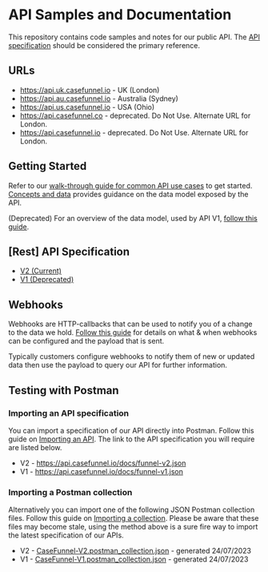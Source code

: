 # API Samples and Documentation

This repository contains code samples and notes for our public API. The [API specification](#rest-api-specification) should be considered the primary reference.

## URLs

- <https://api.uk.casefunnel.io> - UK (London)
- <https://api.au.casefunnel.io> - Australia (Sydney)
- <https://api.us.casefunnel.io> - USA (Ohio)
- <https://api.casefunnel.co> - deprecated.  Do Not Use.  Alternate URL for London.
- <https://api.casefunnel.io> - deprecated.  Do Not Use.  Alternate URL for London.

## Getting Started

Refer to our [walk-through guide for common API use cases](UseCasesWalkthrough_V2.md) to get started. [Concepts and data](concepts-and-data-v2.md) provides guidance on the data model exposed by the API.

(Deprecated) For an overview of the data model, used by API V1, [follow this guide](concepts-and-data-v1.md).

## [Rest] API Specification

- [V2 (Current)](https://api.uk.casefunnel.io/docs/index.html?urls.primaryName=CaseFunnel%20Case%20API%20V2)
- [V1 (Deprecated)](https://api.uk.casefunnel.io/docs/index.html?urls.primaryName=CaseFunnel%20Case%20API%20V1)

## Webhooks

Webhooks are HTTP-callbacks that can be used to notify you of a change to the data we hold. [Follow this guide](outgoing-webhooks.md) for details on what & when webhooks can be configured and the payload that is sent.

Typically customers configure webhooks to notify them of new or updated data then use the payload to query our API for further information.

## Testing with Postman

### Importing an API specification

You can import a specification of our API directly into Postman. Follow this guide on [Importing an API](https://learning.postman.com/docs/designing-and-developing-your-api/importing-an-api/#importing-api-definitions). The link to the API specification you will require are listed below.

- V2 - https://api.casefunnel.io/docs/funnel-v2.json
- V1 - https://api.casefunnel.io/docs/funnel-v1.json

### Importing a Postman collection

Alternatively you can import one of the following JSON Postman collection files. Follow this guide on [Importing a collection](https://learning.postman.com/docs/getting-started/importing-and-exporting-data/#importing-postman-data). Please be aware that these files may become stale, using the method above is a sure fire way to import the latest specification of our APIs.

- V2 - [CaseFunnel-V2.postman_collection.json](CaseFunnel-V2.postman_collection.json) - generated 24/07/2023
- V1 - [CaseFunnel-V1.postman_collection.json](CaseFunnel-V1.postman_collection.json) - generated 24/07/2023
